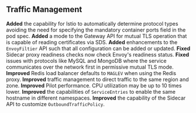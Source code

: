 
## Traffic Management

**Added** the capability for Istio to automatically determine protocol types avoiding the need for specifying the mandatory container ports field in the pod spec.
**Added** a mode to the Gateway API for mutual TLS operation that is capable of reading certificates via SDS.
**Added** enhancements to the `EnvoyFiltier` API such that all configuration can be added or updated.
**Fixed** Sidecar proxy readiness checks now check Envoy's readiness status.
**Fixed** issues with protocols like MySQL and MongoDB where the service communicates over the network first in permissive mutual TLS mode.
**Improved** Redis load balancer defaults to `MAGLEV` when using the Redis proxy.
**Improved** traffic management to direct traffic to the same region and zone.
**Improved** Pilot performance.  CPU utilization may be up to 10 times lower.
**Improved** the capabilities of `ServiceEntries` to enable the same hostname in different namespaces.
**Improved** the capability of the Sidecar API to customize `OutboundTrafficPolicy`.
